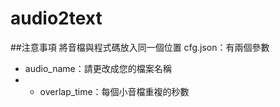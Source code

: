 # audio2text
##注意事項
將音檔與程式碼放入同一個位置
cfg.json：有兩個參數

* audio_name：請更改成您的檔案名稱
* * overlap_time：每個小音檔重複的秒數
